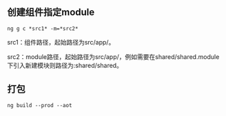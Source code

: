 ## 创建组件指定module

```
ng g c *src1* -m=*src2*
```

src1：组件路径，起始路径为src/app/。

src2：module路径，起始路径为src/app/，例如需要在shared/shared.module下引入新建模块则路径为:shared/shared。

## 打包

```
ng build --prod --aot
```

